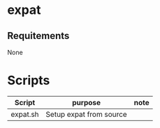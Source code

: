 # expat

## Requitements

None

# Scripts

| Script | purpose | note |
| --- | --- | --- |
| expat.sh | Setup expat from source |  |
